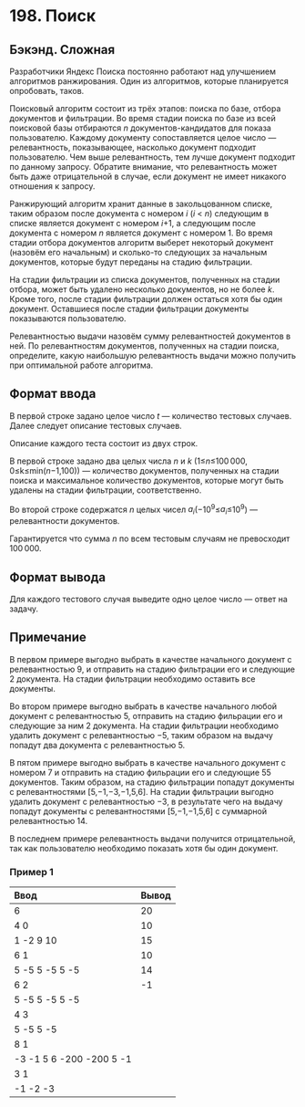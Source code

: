 # 198. Поиск

## Бэкэнд. Сложная

Разработчики Яндекс Поиска постоянно работают над улучшением алгоритмов ранжирования. Один из алгоритмов, которые планируется опробовать, таков.

Поисковый алгоритм состоит из трёх этапов: поиска по базе, отбора документов и фильтрации. Во время стадии поиска по базе из всей поисковой базы отбираются <i>n</i> документов-кандидатов для показа пользователю. Каждому документу сопоставляется целое число — релевантность, показывающее, насколько документ подходит пользователю. Чем выше релевантность, тем лучше документ подходит по данному запросу. Обратите внимание, что релевантность может быть даже отрицательной в случае, если документ не имеет никакого отношения к запросу.

Ранжирующий алгоритм хранит данные в закольцованном списке, таким образом после документа с номером <i>i</i> (<i>i</i> < <i>n</i>) следующим в списке является документ с номером <i>i</i>+1, а следующим после документа с номером <i>n</i> является документ с номером 1. Во время стадии отбора документов алгоритм выберет некоторый документ (назовём его начальным) и сколько-то следующих за начальным документов, которые будут переданы на стадию фильтрации.

На стадии фильтрации из списка документов, полученных на стадии отбора, может быть удалено несколько документов, но не более <i>k</i>. Кроме того, после стадии фильтрации должен остаться хотя бы один документ. Оставшиеся после стадии фильтрации документы показываются пользователю.

Релевантностью выдачи назовём сумму релевантностей документов в ней. По релевантностям документов, полученных на стадии поиска, определите, какую наибольшую релевантность выдачи можно получить при оптимальной работе алгоритма.

## Формат ввода

В первой строке задано целое число <i>t</i> — количество тестовых случаев. Далее следует описание тестовых случаев.

Описание каждого теста состоит из двух строк.

В первой строке задано два целых числа <i>n</i> и <i>k</i> (1≤<i>n</i>≤100 000, 0≤k≤min(<i>n</i>−1,100)) — количество документов, полученных на стадии поиска и максимальное количество документов, которые могут быть удалены на стадии фильтрации, соответственно.

Во второй строке содержатся <i>n</i> целых чисел <i>a<sub>i</sub></i>​ (−10<sup>9</sup>≤<i>a<sub>i</sub></i>≤10<sup>9</sup>) — релевантности документов.

Гарантируется что сумма <i>n</i> по всем тестовым случаям не превосходит 100 000.

## Формат вывода

Для каждого тестового случая выведите одно целое число — ответ на задачу.

## Примечание

В первом примере выгодно выбрать в качестве начального документ с релевантностью 9, и отправить на стадию фильтрации его и следующие 2 документа. На стадии фильтрации необходимо оставить все документы.

Во втором примере выгодно выбрать в качестве начального любой документ с релевантностью 5, отправить на стадию фильрации его и следующие за ним 2 документа. На стадии фильтрации необходимо удалить документ с релевантностью −5, таким образом на выдачу попадут два документа с релевантностью 5.

В пятом примере выгодно выбрать в качестве начального документ с номером 7 и отправить на стадию фильрации его и следующие 55 документов. Таким образом, на стадию фильтрации попадут документы с релевантностями [5,−1,−3,−1,5,6]. На стадии фильтрации выгодно удалить документ с релевантностью −3, в результате чего на выдачу попадут документы с релевантностями [5,−1,−1,5,6] с суммарной релевантностью 14.

В последнем примере релевантность выдачи получится отрицательной, так как пользователю необходимо показать хотя бы один документ.

### Пример 1

| Ввод                     | Вывод |
| :----------------------- | :---- |
| 6                        | 20    |
| 4 0                      | 10    |
| 1 -2 9 10                | 15    |
| 6 1                      | 10    |
| 5 -5 5 -5 5 -5           | 14    |
| 6 2                      | -1    |
| 5 -5 5 -5 5 -5           |       |
| 4 3                      |       |
| 5 -5 5 -5                |       |
| 8 1                      |       |
| -3 -1 5 6 -200 -200 5 -1 |       |
| 3 1                      |       |
| -1 -2 -3                 |       |
